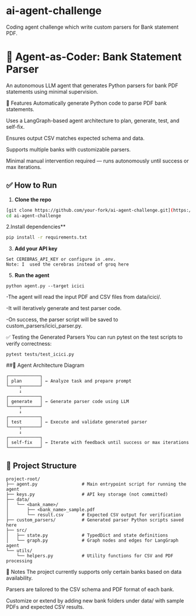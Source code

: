 # ai-agent-challenge
Coding agent challenge which write custom parsers for Bank statement PDF.


# 🧠 Agent-as-Coder: Bank Statement Parser

An autonomous LLM agent that generates Python parsers for bank PDF statements using minimal supervision.

🚀 Features
Automatically generate Python code to parse PDF bank statements.

Uses a LangGraph-based agent architecture to plan, generate, test, and self-fix.

Ensures output CSV matches expected schema and data.

Supports multiple banks with customizable parsers.

Minimal manual intervention required — runs autonomously until success or max iterations.


## ✅ How to Run

1. **Clone the repo**
```bash
[git clone https://github.com/your-fork/ai-agent-challenge.git](https://github.com/Agaramsaikrishna/Agent-as-Coder.git)
cd ai-agent-challenge
```

2.Install dependencies**

```bash
pip install -r requirements.txt
```

3. **Add your API key**
```
Set CEREBRAS_API_KEY or configure in .env.
Note: I  used the cerebras instead of groq here 
```
 
5. **Run the agent**

```
python agent.py --target icici
```
-The agent will read the input PDF and CSV files from data/icici/.

-It will iteratively generate and test parser code.

-On success, the parser script will be saved to custom_parsers/icici_parser.py.


✅ Testing the Generated Parsers
You can run pytest on the test scripts to verify correctness:
```
pytest tests/test_icici.py
```


##🧠  Agent Architecture Diagram
```
┌────────────┐
│ plan       │ ← Analyze task and prepare prompt
└────┬───────┘
     ↓
┌────────────┐
│ generate   │ ← Generate parser code using LLM
└────┬───────┘
     ↓
┌────────────┐
│ test       │ ← Execute and validate generated parser
└────┬───────┘
     ↓
┌────────────┐
│ self-fix   │ ← Iterate with feedback until success or max iterations
└────────────┘

 ``` 

## 🧰 Project Structure
```
project-root/
├── agent.py                 # Main entrypoint script for running the agent
├── keys.py                  # API key storage (not committed)
├── data/
│   └── <bank_name>/
│       ├── <bank_name>_sample.pdf
│       └── result.csv       # Expected CSV output for verification
├── custom_parsers/          # Generated parser Python scripts saved here
├── src/
│   ├── state.py             # TypedDict and state definitions
│   └── graph.py             # Graph nodes and edges for LangGraph agent
└── utils/
    └── helpers.py           # Utility functions for CSV and PDF processing

```
📝 Notes
The project currently supports only certain banks based on data availability.

Parsers are tailored to the CSV schema and PDF format of each bank.

Customize or extend by adding new bank folders under data/ with sample PDFs and expected CSV results.



